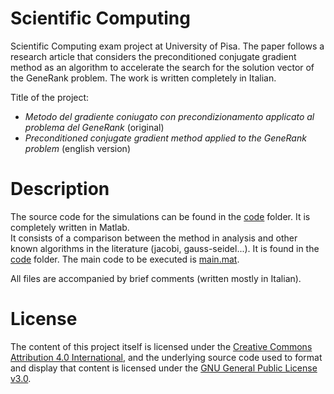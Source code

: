 # Scientific Computing
<p> Scientific Computing exam project at University of Pisa. The paper follows a research article that considers the preconditioned conjugate gradient method as an algorithm to accelerate the search for the solution vector of the GeneRank problem. The work is written completely in Italian. <p>

Title of the project:
<ul>
  <li> <em>Metodo del gradiente coniugato con precondizionamento
applicato al problema del GeneRank</em> (original) </li>
  <li> <em>Preconditioned conjugate gradient method applied to the GeneRank problem</em> (english version) </li>
</ul>

# Description
The source code for the simulations can be found in the [code](https://github.com/caporali/scientific_computing/tree/main/code) folder. It is completely written in Matlab. <br>
It consists of a comparison between the method in analysis and other known algorithms in the literature (jacobi, gauss-seidel...). It is found in the [code](https://github.com/caporali/scientific_computing/tree/main/code/) folder. The main code to be executed is [main.mat](https://github.com/caporali/scientific_computing/blob/main/code/main.m).

All files are accompanied by brief comments (written mostly in Italian). <br>
  
# License
The content of this project itself is licensed under the [Creative Commons Attribution 4.0 International](https://creativecommons.org/licenses/by/4.0/), and the underlying source code used to format and display that content is licensed under the [GNU General Public License v3.0](https://github.com/caporali/scientific_computing/blob/main/LICENSE).
